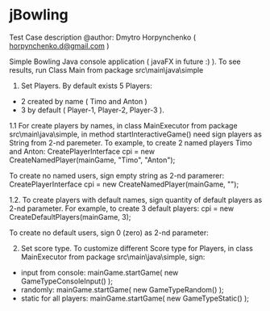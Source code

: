 # jBowling
Test Case description
@author: Dmytro Horpynchenko ( horpynchenko.d@gmail.com )

Simple Bowling Java console application ( javaFX in future :) ). 
To see results, run Class Main from package src\main\java\simple

1. Set Players.
By default exists 5 Players: 
  - 2 created by name ( Timo and Anton ) 
  - 3 by default ( Player-1,  Player-2, Player-3 ).  
  
1.1 For create players by names, in class MainExecutor from package src\main\java\simple, 
in method startInteractiveGame() need sign players as String from 2-nd paremeter. 
To example, to create 2 named players Timo and Anton:
CreatePlayerInterface cpi = new CreateNamedPlayer(mainGame, "Timo", "Anton");

To create no named users, sign empty string as 2-nd paramerer: 
CreatePlayerInterface cpi = new CreateNamedPlayer(mainGame, "");

1.2. To create players with default names, sign quantity of default players as 2-nd parameter.
For example, to create 3 default players:
cpi = new CreateDefaultPlayers(mainGame, 3);

To create no default users, sign 0 (zero) as 2-nd parameter:

2. Set score type. 
To customize different Score type for Players, in class MainExecutor 
from package src\main\java\simple, sign: 
  - input from console:     mainGame.startGame( new GameTypeConsoleInput() );
  - randomly:               mainGame.startGame( new GameTypeRandom() );
  - static for all players: mainGame.startGame( new GameTypeStatic() );
